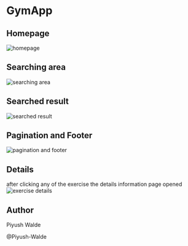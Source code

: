 # GymApp

## Homepage
![homepage](https://user-images.githubusercontent.com/96805944/181621416-a720e114-acb5-47a1-a80b-a8f156d4fa18.png)

## Searching area
![searching area](https://user-images.githubusercontent.com/96805944/181621495-3d335136-783a-4901-82b4-17a8e4719851.png)

## Searched result
![searched result](https://user-images.githubusercontent.com/96805944/181621571-10a2e17e-7ef0-4c70-a5aa-cdddbe8ab602.png)

## Pagination and Footer
![pagination and footer](https://user-images.githubusercontent.com/96805944/181621659-e85c50be-d08e-4ce1-8d0f-cf9c00eddf6b.png)

## Details
after clicking any of the exercise the details information page opened
![exercise details](https://user-images.githubusercontent.com/96805944/181621906-881f9e9b-b133-4be6-a135-3bce5c1df6cb.png)


## Author

Piyush Walde

@Piyush-Walde
